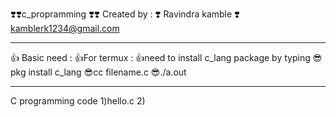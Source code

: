 ❣️❣️c_propramming ❣️❣️
Created by :
       ❣️ Ravindra kamble
       ❣️ kamblerk1234@gmail.com
      
**************************************
👍 Basic need :
   👍For termux :
      👍need to install c_lang package by typing 
         😎 pkg install c_lang
         😎cc filename.c
         😎./a.out
**************************************
C programming code
1)hello.c 
2)
